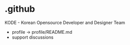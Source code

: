 # .github
KODE - Korean Opensource Developer and Designer Team 

* profile -> profile/README.md
* support discussions
